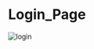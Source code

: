 # Login_Page
![login](https://user-images.githubusercontent.com/98477408/234650993-996d9a7f-4312-4b6a-83cc-9b1cd82293e6.png)
